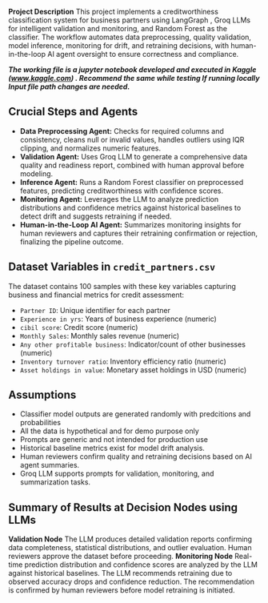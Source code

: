 

**Project Description**
This project implements a creditworthiness classification system for business partners using LangGraph , Groq LLMs for intelligent validation and monitoring, and Random Forest as the classifier. 
The workflow automates data preprocessing, quality validation, model inference, monitoring for drift, and retraining decisions, with human-in-the-loop AI agent oversight to ensure correctness and compliance.

***The working file is a jupyter notebook developed and executed in Kaggle (www.kaggle.com) . Recommend the same while testing 
If running locally Input file path changes are needed.***

## Crucial Steps and Agents
- **Data Preprocessing Agent:** Checks for required columns and consistency, cleans null or invalid values, handles outliers using IQR clipping, and normalizes numeric features.
- **Validation Agent:** Uses Groq LLM to generate a comprehensive data quality and readiness report, combined with human approval before modeling.
- **Inference Agent:** Runs a Random Forest classifier on preprocessed features, predicting creditworthiness with confidence scores.
- **Monitoring Agent:** Leverages the LLM to analyze prediction distributions and confidence metrics against historical baselines to detect drift and suggests retraining if needed.
- **Human-in-the-Loop AI Agent:** Summarizes monitoring insights for human reviewers and captures their retraining confirmation or rejection, finalizing the pipeline outcome.

## Dataset Variables in `credit_partners.csv`
The dataset contains 100 samples with these key variables capturing business and financial metrics for credit assessment:

- `Partner ID`: Unique identifier for each partner
- `Experience in yrs`: Years of business experience (numeric)
- `cibil score`: Credit score (numeric)
- `Monthly Sales`: Monthly sales revenue (numeric)
- `Any other profitable business`: Indicator/count of other businesses (numeric)
- `Inventory turnover ratio`: Inventory efficiency ratio (numeric)
- `Asset holdings in value`: Monetary asset holdings in USD (numeric)
## Assumptions
- Classifier model outputs are generated randomly with predcitions and probabilities
- All the data is hypothetical and for demo purpose only
- Prompts are generic and not intended for production use
- Historical baseline metrics exist for model drift analysis.
- Human reviewers confirm quality and retraining decisions based on AI agent summaries.
- Groq LLM supports prompts for validation, monitoring, and summarization tasks.

## Summary of Results at Decision Nodes using LLMs

**Validation Node**
The LLM produces detailed validation reports confirming data completeness, statistical distributions, and outlier evaluation. Human reviewers approve the dataset before proceeding.
**Monitoring Node**
Real-time prediction distribution and confidence scores are analyzed by the LLM against historical baselines. The LLM recommends retraining due to observed accuracy drops and confidence reduction. The recommendation is confirmed by human reviewers before model retraining is initiated.


